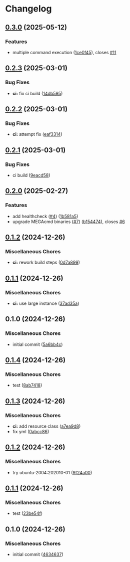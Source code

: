# Changelog

## [0.3.0](https://github.com/j3ko/mega-sync/compare/v0.2.3...v0.3.0) (2025-05-12)


### Features

* multiple command execution ([1ce0f45](https://github.com/j3ko/mega-sync/commit/1ce0f4582831ca1af844fa4750a44372a66b4368)), closes [#11](https://github.com/j3ko/mega-sync/issues/11)

## [0.2.3](https://github.com/j3ko/mega-sync/compare/v0.2.2...v0.2.3) (2025-03-01)


### Bug Fixes

* **ci:** fix ci build ([14db595](https://github.com/j3ko/mega-sync/commit/14db5957c67fda45de810f2147e807df0fcae58e))

## [0.2.2](https://github.com/j3ko/mega-sync/compare/v0.2.1...v0.2.2) (2025-03-01)


### Bug Fixes

* **ci:** attempt fix ([eaf3314](https://github.com/j3ko/mega-sync/commit/eaf3314567559d3ba03fc1088988e99c811e43eb))

## [0.2.1](https://github.com/j3ko/mega-sync/compare/v0.2.0...v0.2.1) (2025-03-01)


### Bug Fixes

* ci build ([9eacd58](https://github.com/j3ko/mega-sync/commit/9eacd588a75346d9fabeb71d3e32b86b21bc9df6))

## [0.2.0](https://github.com/j3ko/mega-sync/compare/v0.1.2...v0.2.0) (2025-02-27)


### Features

* add healthcheck ([#4](https://github.com/j3ko/mega-sync/issues/4)) ([1b581a5](https://github.com/j3ko/mega-sync/commit/1b581a5f9b474251a2ce404ba66fa3270f574217))
* upgrade MEGAcmd binaries ([#7](https://github.com/j3ko/mega-sync/issues/7)) ([b154474](https://github.com/j3ko/mega-sync/commit/b1544748a9b8cb7e772f05112746932ca85b27c8)), closes [#6](https://github.com/j3ko/mega-sync/issues/6)

## [0.1.2](https://github.com/j3ko/mega-sync/compare/v0.1.1...v0.1.2) (2024-12-26)


### Miscellaneous Chores

* **ci:** rework build steps ([0d7a899](https://github.com/j3ko/mega-sync/commit/0d7a89985eb7451313eba1c8d34a6c76349428fb))

## [0.1.1](https://github.com/j3ko/mega-sync/compare/v0.1.0...v0.1.1) (2024-12-26)


### Miscellaneous Chores

* **ci:** use large instance ([37ad35a](https://github.com/j3ko/mega-sync/commit/37ad35ab5b81d4af32c9b17ccd4c13d2a3840bc5))

## 0.1.0 (2024-12-26)


### Miscellaneous Chores

* initial commit ([5a6bb4c](https://github.com/j3ko/mega-sync/commit/5a6bb4c2499ee91ab4d9c0cb54102cfe4eaf5820))

## [0.1.4](https://github.com/j3ko/mega-sync/compare/v0.1.3...v0.1.4) (2024-12-26)


### Miscellaneous Chores

* test ([8ab7418](https://github.com/j3ko/mega-sync/commit/8ab7418812ea6789f1f2a3b2a8982f9b393feb7b))

## [0.1.3](https://github.com/j3ko/mega-sync/compare/v0.1.2...v0.1.3) (2024-12-26)


### Miscellaneous Chores

* **ci:** add resource class ([a7ea9d8](https://github.com/j3ko/mega-sync/commit/a7ea9d88e7fa3bf4b4819c22453114f117128a82))
* fix yml ([0abcc86](https://github.com/j3ko/mega-sync/commit/0abcc8623cde28b9552f006d093f650f12f60ee0))

## [0.1.2](https://github.com/j3ko/mega-sync/compare/v0.1.1...v0.1.2) (2024-12-26)


### Miscellaneous Chores

* try ubuntu-2004:202010-01 ([9f24a00](https://github.com/j3ko/mega-sync/commit/9f24a004dfa8ab6b6c3fef8de1361cc5cced9331))

## [0.1.1](https://github.com/j3ko/mega-sync/compare/v0.1.0...v0.1.1) (2024-12-26)


### Miscellaneous Chores

* test ([23be54f](https://github.com/j3ko/mega-sync/commit/23be54f041f180e7e967b1c88aef92181f2b6e50))

## 0.1.0 (2024-12-26)


### Miscellaneous Chores

* initial commit ([4634637](https://github.com/j3ko/mega-sync/commit/463463742c851e19bce28694172a3d773932ce59))
